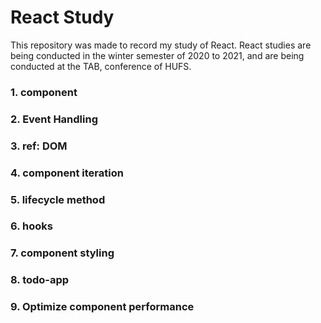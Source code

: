 # React Study

This repository was made to record my study of React. React studies are being conducted in the winter semester of 2020 to 2021, and are being conducted at the TAB, conference of HUFS.

### 1. component
### 2. Event Handling
### 3. ref: DOM
### 4. component iteration
### 5. lifecycle method
### 6. hooks
### 7. component styling
### 8. todo-app
### 9. Optimize component performance

